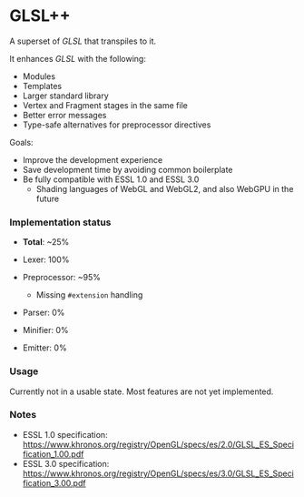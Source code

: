 # GLSL++

A superset of *GLSL* that transpiles to it.

It enhances *GLSL* with the following:
* Modules
* Templates
* Larger standard library
* Vertex and Fragment stages in the same file
* Better error messages
* Type-safe alternatives for preprocessor directives

Goals:
* Improve the development experience
* Save development time by avoiding common boilerplate
* Be fully compatible with ESSL 1.0 and ESSL 3.0
    * Shading languages of WebGL and WebGL2, and also WebGPU in the future

### Implementation status

* **Total**: ~25%

* Lexer: 100%
* Preprocessor: ~95%
  * Missing `#extension` handling
* Parser: 0%
* Minifier: 0%
* Emitter: 0%

### Usage

Currently not in a usable state. Most features are not yet implemented.

### Notes

* ESSL 1.0 specification: https://www.khronos.org/registry/OpenGL/specs/es/2.0/GLSL_ES_Specification_1.00.pdf
* ESSL 3.0 specification: https://www.khronos.org/registry/OpenGL/specs/es/3.0/GLSL_ES_Specification_3.00.pdf